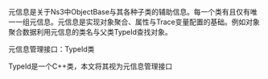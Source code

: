 元信息是关于Ns3中ObjectBase与其各种子类的辅助信息。每一个类有且仅有唯一一组元信息。元信息是实现对象聚合、属性与Trace变量配置的基础。例如对象聚合数据利用元信息的类名与父类TypeId查找对象。

元信息管理接口：TypeId类

TypeId是一个C++类，本文将其视为元信息管理接口